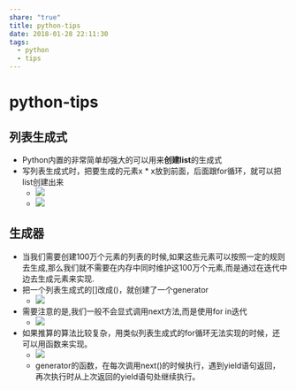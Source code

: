 ```yaml
---
share: "true"
title: python-tips
date: 2018-01-28 22:11:30
tags:
  - python
  - tips
---
```

# python-tips
## 列表生成式
<!--more-->
* Python内置的非常简单却强大的可以用来**创建list**的生成式
* 写列表生成式时，把要生成的元素x * x放到前面，后面跟for循环，就可以把list创建出来
	* ![](http://7xkzud.com1.z0.glb.clouddn.com/18-1-28/37747048.jpg)
	* ![](http://7xkzud.com1.z0.glb.clouddn.com/18-1-28/79156020.jpg)

## 生成器
* 当我们需要创建100万个元素的列表的时候,如果这些元素可以按照一定的规则去生成,那么我们就不需要在内存中同时维护这100万个元素,而是通过在迭代中边去生成元素来实现.
* 把一个列表生成式的[]改成()，就创建了一个generator
	* ![](http://7xkzud.com1.z0.glb.clouddn.com/18-1-28/48319854.jpg)
* 需要注意的是,我们一般不会显式调用next方法,而是使用for in迭代
	* ![](http://7xkzud.com1.z0.glb.clouddn.com/18-1-28/22622518.jpg)
* 如果推算的算法比较复杂，用类似列表生成式的for循环无法实现的时候，还可以用函数来实现。
	* ![](http://7xkzud.com1.z0.glb.clouddn.com/18-1-28/80097627.jpg)
	* generator的函数，在每次调用next()的时候执行，遇到yield语句返回，再次执行时从上次返回的yield语句处继续执行。


